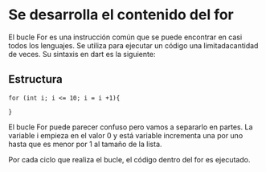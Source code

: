 # Se desarrolla el contenido del for
El bucle For es una instrucción común que se puede encontrar en casi todos los lenguajes. Se utiliza para ejecutar un código una limitadacantidad de veces. Su sintaxis en dart es la siguiente:

## Estructura

```
for (int i; i <= 10; i = i +1){

}
```

El bucle For puede parecer confuso pero vamos a separarlo en partes. La variable i empieza en el valor 0 y está variable incrementa una por uno hasta que es menor por 1 al tamaño de la lista.

Por cada ciclo que realiza el bucle, el código dentro del for es ejecutado.
